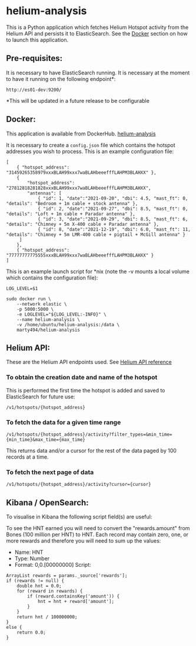 # helium-analysis

This is a Python application which fetches Helium Hotspot activity from the Helium API and persists it to ElasticSearch.
See the [Docker](#docker) section on how to launch this application.

## Pre-requisites:
It is necessary to have ElasticSearch running. It is necessary at the moment to have it running on the following endpoint*:
```
http://es01-dev:9200/
```
*This will be updated in a future release to be configurable


## Docker:
This application is available from DockerHub.
[helium-analysis](https://hub.docker.com/repository/docker/marty494/helium-analysis)

It is necessary to create a ```config.json``` file which contains the hotspot addresses you wish to process.
This is an example configuration file:
```
[
    { "hotspot_address": "31459265358979xxxBLAH99xxx7waBLAHbeeefffLAHPM3BLAHXX" },
    { 
        "hotspot_address": "27812818281828xxxBLAH99xxx7waBLAHbeeefffLAHPM3BLAHXX",
        "antennas": [
            { "id": 1, "date":"2021-09-20", "dbi": 4.5, "mast_ft": 0, "details": "Bedroom + 1m cable + stock antenna" },
            { "id": 2, "date":"2021-09-27", "dbi": 8.5, "mast_ft": 0, "details": "Loft + 1m cable + Paradar antenna" },
            { "id": 3, "date":"2021-09-29", "dbi": 8.5, "mast_ft": 6, "details": "Chimney + 5m X-400 cable + Paradar antenna" },
            { "id": 8, "date":"2021-12-19", "dbi": 6.0, "mast_ft": 11, "details": "Chimney + 5m LMR-400 cable + pigtail + McGill antenna" }
     ]
    },
    { "hotspot_address": "77777777775555xxxBLAH99xxx7waBLAHbeeefffLAHPM3BLAHXX" }
]
```

This is an example launch script for *nix (note the -v mounts a local volume which contains the configuration file):
```
LOG_LEVEL=$1

sudo docker run \
	--network elastic \
	-p 5000:5000 \
	-e LOGLEVEL="${LOG_LEVEL:-INFO}" \
	--name helium-analysis \
	-v /home/ubuntu/helium-analysis:/data \
	marty494/helium-analysis
```

## Helium API:
These are the Helium API endpoints used. See [Helium API reference](https://docs.helium.com/api/blockchain/introduction/)

### To obtain the creation date and name of the hotspot
This is performed the first time the hotspot is added and saved to ElasticSearch for future use:
```
/v1/hotspots/{hotspot_address}
```

### To fetch the data for a given time range
```
/v1/hotspots/{hotspot_address}/activity?filter_types=&min_time={min_time}&max_time={max_time}
```
This returns data and/or a cursor for the rest of the data paged by 100 records at a time.

### To fetch the next page of data
```
/v1/hotspots/{hotspot_address}/activity?cursor={cursor}
```

## Kibana / OpenSearch:
To visualise in Kibana the following script field(s) are useful:

To see the HNT earned you will need to convert the "rewards.amount" from Bones (100 million per HNT) to HNT.
Each record may contain zero, one, or more rewards and therefore you will need to sum up the values:

- Name: HNT
- Type: Number
- Format: 0,0.[00000000]
Script:
```
ArrayList rewards = params._source['rewards'];
if (rewards != null) {
    double hnt = 0.0;
    for (reward in rewards) {
        if (reward.containsKey('amount')) {
            hnt = hnt + reward['amount'];
        }
    }
    return hnt / 100000000;
}
else {
    return 0.0;
}
```
